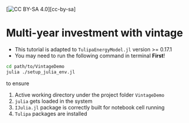 [![CC BY-SA 4.0][cc-by-sa-shield]][cc-by-sa]

[cc-by-sa-shield]: https://img.shields.io/badge/License-CC%20BY--SA%204.0-lightgrey.svg

# Multi-year investment with vintage

- This tutorial is adapted to `TulipaEnergyModel.jl` version >= 0.17.1
- You may need to run the following command in terminal **First**!

```bash
cd path/to/VintageDemo
julia ./setup_julia_env.jl
```

to ensure
1. Active working directory under the project folder `VintageDemo`
2. `julia` gets loaded in the system
3. `IJulia.jl` package is correctly built for notebook cell running
4. `Tulipa` packages are installed
